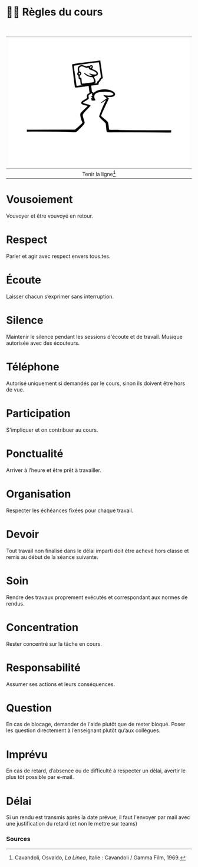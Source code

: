 # ☝🏻 Règles du cours

&nbsp;

|![](links/0-Eval2.gif) |
|:---:|
| Tenir la ligne[^1] | 

# Vousoiement
Vouvoyer et être vouvoyé en retour.

# Respect
Parler et agir avec respect envers tous.tes.

# Écoute
Laisser chacun s’exprimer sans interruption.

# Silence
Maintenir le silence pendant les sessions d'écoute et de travail. Musique autorisée avec des écouteurs.

# Téléphone
Autorisé uniquement si demandés par le cours, sinon ils doivent être hors de vue.

# Participation
S'impliquer et on contribuer au cours.

# Ponctualité
Arriver à l’heure et être prêt à travailler.

# Organisation
Respecter les échéances fixées pour chaque travail.

# Devoir
Tout travail non finalisé dans le délai imparti doit être achevé hors classe et remis au début de la séance suivante.

# Soin
Rendre des travaux proprement exécutés et correspondant aux normes de rendus.

# Concentration
Rester concentré sur la tâche en cours.

# Responsabilité
Assumer ses actions et leurs conséquences.

# Question
En cas de blocage, demander de l'aide plutôt que de rester bloqué. Poser les question directement à l’enseignant plutôt qu’aux collègues.

# Imprévu
En cas de retard, d’absence ou de difficulté à respecter un délai, avertir le plus tôt possible par e-mail.

# Délai
Si un rendu est transmis après la date prévue, il faut l'envoyer par mail avec une justification du retard (et non le mettre sur teams)

### Sources

[^1]: Cavandoli, Osvaldo, *La Linea*, Italie : Cavandoli / Gamma Film, 1969.

<!-- |![](links/Eval28.gif) |
|:---:|
| Juste ou faux |  -->